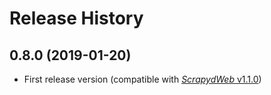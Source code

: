 Release History
===============
0.8.0 (2019-01-20)
------------------
- First release version (compatible with [*ScrapydWeb* v1.1.0](https://github.com/my8100/scrapydweb))
